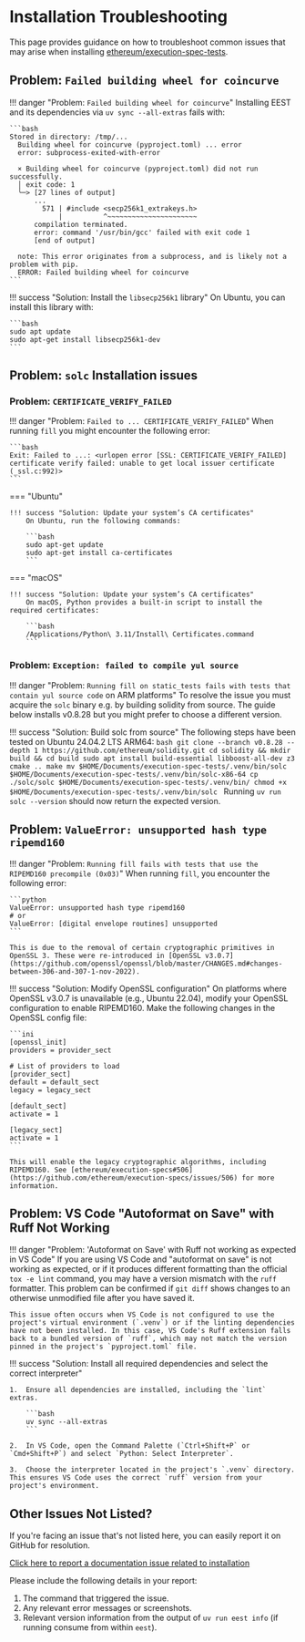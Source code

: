 # Installation Troubleshooting

This page provides guidance on how to troubleshoot common issues that may arise when installing [ethereum/execution-spec-tests](https://github.com/ethereum/execution-spec-tests).

## Problem: `Failed building wheel for coincurve`

!!! danger "Problem: `Failed building wheel for coincurve`"
    Installing EEST and its dependencies via `uv sync --all-extras` fails with:

    ```bash
    Stored in directory: /tmp/...
      Building wheel for coincurve (pyproject.toml) ... error
      error: subprocess-exited-with-error
      
      × Building wheel for coincurve (pyproject.toml) did not run successfully.
      │ exit code: 1
      ╰─> [27 lines of output]
          ...
            571 | #include <secp256k1_extrakeys.h>
                |          ^~~~~~~~~~~~~~~~~~~~~~~
          compilation terminated.
          error: command '/usr/bin/gcc' failed with exit code 1
          [end of output]
      
      note: This error originates from a subprocess, and is likely not a problem with pip.
      ERROR: Failed building wheel for coincurve
    ```

!!! success "Solution: Install the `libsecp256k1` library"
    On Ubuntu, you can install this library with:

    ```bash
    sudo apt update
    sudo apt-get install libsecp256k1-dev
    ```

## Problem: `solc` Installation issues

### Problem: `CERTIFICATE_VERIFY_FAILED`

!!! danger "Problem: `Failed to ... CERTIFICATE_VERIFY_FAILED`"
    When running `fill` you might encounter the following error:

    ```bash
    Exit: Failed to ...: <urlopen error [SSL: CERTIFICATE_VERIFY_FAILED] certificate verify failed: unable to get local issuer certificate (_ssl.c:992)>
    ```

=== "Ubuntu"

    !!! success "Solution: Update your system’s CA certificates"
        On Ubuntu, run the following commands:

        ```bash
        sudo apt-get update
        sudo apt-get install ca-certificates
        ```

=== "macOS"

    !!! success "Solution: Update your system’s CA certificates"
        On macOS, Python provides a built-in script to install the required certificates:

        ```bash
        /Applications/Python\ 3.11/Install\ Certificates.command
        ```

### Problem: `Exception: failed to compile yul source`

!!! danger "Problem: `Running fill on static_tests fails with tests that contain yul source code` on ARM platforms"
    To resolve the issue you must acquire the `solc` binary e.g. by building solidity from source. The guide below installs v0.8.28 but you might prefer to choose a different version.

!!! success "Solution: Build solc from source"
    The following steps have been tested on Ubuntu 24.04.2 LTS ARM64:
    ```bash
    git clone --branch v0.8.28 --depth 1 https://github.com/ethereum/solidity.git
    cd solidity && mkdir build && cd build
    sudo apt install build-essential libboost-all-dev z3
    cmake ..
    make
    mv $HOME/Documents/execution-spec-tests/.venv/bin/solc $HOME/Documents/execution-spec-tests/.venv/bin/solc-x86-64
    cp ./solc/solc $HOME/Documents/execution-spec-tests/.venv/bin/
    chmod +x $HOME/Documents/execution-spec-tests/.venv/bin/solc
    ```
    Running `uv run solc --version` should now return the expected version.

## Problem: `ValueError: unsupported hash type ripemd160`

!!! danger "Problem: `Running fill fails with tests that use the RIPEMD160 precompile (0x03)`"
    When running `fill`, you encounter the following error:

    ```python
    ValueError: unsupported hash type ripemd160
    # or
    ValueError: [digital envelope routines] unsupported
    ```

    This is due to the removal of certain cryptographic primitives in OpenSSL 3. These were re-introduced in [OpenSSL v3.0.7](https://github.com/openssl/openssl/blob/master/CHANGES.md#changes-between-306-and-307-1-nov-2022).

!!! success "Solution: Modify OpenSSL configuration"
    On platforms where OpenSSL v3.0.7 is unavailable (e.g., Ubuntu 22.04), modify your OpenSSL configuration to enable RIPEMD160. Make the following changes in the OpenSSL config file:

    ```ini
    [openssl_init]
    providers = provider_sect
    
    # List of providers to load
    [provider_sect]
    default = default_sect
    legacy = legacy_sect

    [default_sect]
    activate = 1

    [legacy_sect]
    activate = 1
    ```

    This will enable the legacy cryptographic algorithms, including RIPEMD160. See [ethereum/execution-specs#506](https://github.com/ethereum/execution-specs/issues/506) for more information.

## Problem: VS Code "Autoformat on Save" with Ruff Not Working

!!! danger "Problem: 'Autoformat on Save' with Ruff not working as expected in VS Code"
    If you are using VS Code and "autoformat on save" is not working as expected, or if it produces different formatting than the official `tox -e lint` command, you may have a version mismatch with the `ruff` formatter. This problem can be confirmed if `git diff` shows changes to an otherwise unmodified file after you have saved it.

    This issue often occurs when VS Code is not configured to use the project's virtual environment (`.venv`) or if the linting dependencies have not been installed. In this case, VS Code's Ruff extension falls back to a bundled version of `ruff`, which may not match the version pinned in the project's `pyproject.toml` file.

!!! success "Solution: Install all required dependencies and select the correct interpreter"

    1.  Ensure all dependencies are installed, including the `lint` extras.

        ```bash
        uv sync --all-extras
        ```

    2.  In VS Code, open the Command Palette (`Ctrl+Shift+P` or `Cmd+Shift+P`) and select `Python: Select Interpreter`.
    
    3.  Choose the interpreter located in the project's `.venv` directory. This ensures VS Code uses the correct `ruff` version from your project's environment.
    
## Other Issues Not Listed?

If you're facing an issue that's not listed here, you can easily report it on GitHub for resolution.

[Click here to report a documentation issue related to installation](https://github.com/ethereum/execution-spec-tests/issues/new?title=docs(bug):%20unable%20to%20install%20eest%20with%20error%20...&labels=scope:docs,type:bug&body=%3Ccopy-paste%20command%20that%20triggered%20the%20issue%20here%3E%0A%3Ccopy-paste%20output%20or%20attach%20screenshot%20here%3E)

Please include the following details in your report:

1. The command that triggered the issue.
2. Any relevant error messages or screenshots.
3. Relevant version information from the output of `uv run eest info` (if running consume from within `eest`).
